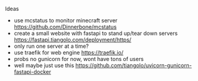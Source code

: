 Ideas
- use mcstatus to monitor minecraft server https://github.com/Dinnerbone/mcstatus 
- create a small website with fastapi to stand up/tear down servers https://fastapi.tiangolo.com/deployment/https/ 
- only run one server at a time?
- use traefik for web engine https://traefik.io/ 
- probs no gunicorn for now, wont have tons of users
- well maybe just use this https://github.com/tiangolo/uvicorn-gunicorn-fastapi-docker 